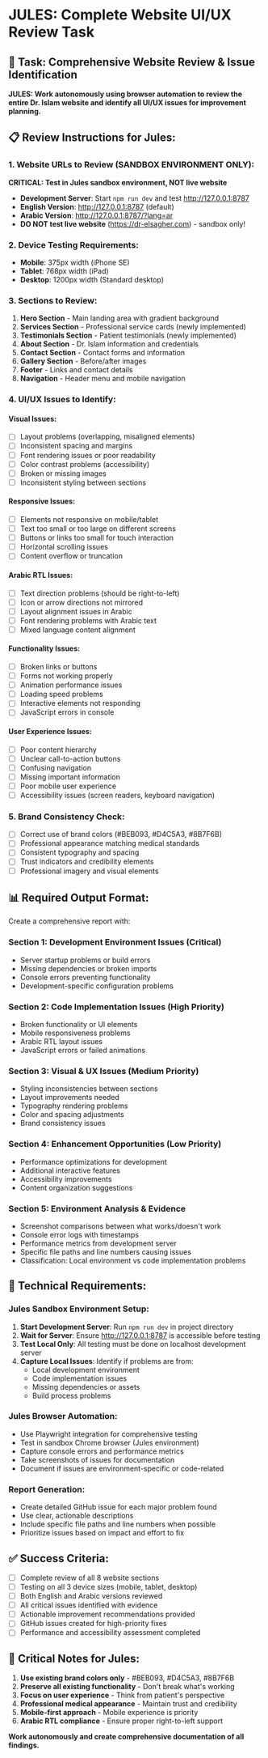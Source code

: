 # JULES: Complete Website UI/UX Review Task

## 🎯 Task: Comprehensive Website Review & Issue Identification

**JULES: Work autonomously using browser automation to review the entire Dr. Islam website and identify all UI/UX issues for improvement planning.**

## 📋 Review Instructions for Jules:

### 1. Website URLs to Review (SANDBOX ENVIRONMENT ONLY):

**CRITICAL: Test in Jules sandbox environment, NOT live website**

- **Development Server**: Start `npm run dev` and test http://127.0.0.1:8787
- **English Version**: http://127.0.0.1:8787 (default)
- **Arabic Version**: http://127.0.0.1:8787/?lang=ar
- **DO NOT test live website** (https://dr-elsagher.com) - sandbox only!

### 2. Device Testing Requirements:
- **Mobile**: 375px width (iPhone SE)
- **Tablet**: 768px width (iPad)  
- **Desktop**: 1200px width (Standard desktop)

### 3. Sections to Review:
1. **Hero Section** - Main landing area with gradient background
2. **Services Section** - Professional service cards (newly implemented)
3. **Testimonials Section** - Patient testimonials (newly implemented)
4. **About Section** - Dr. Islam information and credentials
5. **Contact Section** - Contact forms and information
6. **Gallery Section** - Before/after images
7. **Footer** - Links and contact details
8. **Navigation** - Header menu and mobile navigation

### 4. UI/UX Issues to Identify:

#### Visual Issues:
- [ ] Layout problems (overlapping, misaligned elements)
- [ ] Inconsistent spacing and margins
- [ ] Font rendering issues or poor readability
- [ ] Color contrast problems (accessibility)
- [ ] Broken or missing images
- [ ] Inconsistent styling between sections

#### Responsive Issues:
- [ ] Elements not responsive on mobile/tablet
- [ ] Text too small or too large on different screens
- [ ] Buttons or links too small for touch interaction
- [ ] Horizontal scrolling issues
- [ ] Content overflow or truncation

#### Arabic RTL Issues:
- [ ] Text direction problems (should be right-to-left)
- [ ] Icon or arrow directions not mirrored
- [ ] Layout alignment issues in Arabic
- [ ] Font rendering problems with Arabic text
- [ ] Mixed language content alignment

#### Functionality Issues:
- [ ] Broken links or buttons
- [ ] Forms not working properly
- [ ] Animation performance issues
- [ ] Loading speed problems
- [ ] Interactive elements not responding
- [ ] JavaScript errors in console

#### User Experience Issues:
- [ ] Poor content hierarchy
- [ ] Unclear call-to-action buttons
- [ ] Confusing navigation
- [ ] Missing important information
- [ ] Poor mobile user experience
- [ ] Accessibility issues (screen readers, keyboard navigation)

### 5. Brand Consistency Check:
- [ ] Correct use of brand colors (#BEB093, #D4C5A3, #8B7F6B)
- [ ] Professional appearance matching medical standards
- [ ] Consistent typography and spacing
- [ ] Trust indicators and credibility elements
- [ ] Professional imagery and visual elements

## 📊 Required Output Format:

Create a comprehensive report with:

### Section 1: Development Environment Issues (Critical)
- Server startup problems or build errors
- Missing dependencies or broken imports
- Console errors preventing functionality
- Development-specific configuration problems

### Section 2: Code Implementation Issues (High Priority)
- Broken functionality or UI elements
- Mobile responsiveness problems
- Arabic RTL layout issues
- JavaScript errors or failed animations

### Section 3: Visual & UX Issues (Medium Priority)  
- Styling inconsistencies between sections
- Layout improvements needed
- Typography rendering problems
- Color and spacing adjustments
- Brand consistency issues

### Section 4: Enhancement Opportunities (Low Priority)
- Performance optimizations for development
- Additional interactive features
- Accessibility improvements
- Content organization suggestions

### Section 5: Environment Analysis & Evidence
- Screenshot comparisons between what works/doesn't work
- Console error logs with timestamps
- Performance metrics from development server
- Specific file paths and line numbers causing issues
- Classification: Local environment vs code implementation problems

## 🔧 Technical Requirements:

### Jules Sandbox Environment Setup:
1. **Start Development Server**: Run `npm run dev` in project directory
2. **Wait for Server**: Ensure http://127.0.0.1:8787 is accessible before testing
3. **Test Local Only**: All testing must be done on localhost development server
4. **Capture Local Issues**: Identify if problems are from:
   - Local development environment
   - Code implementation issues  
   - Missing dependencies or assets
   - Build process problems

### Jules Browser Automation:
- Use Playwright integration for comprehensive testing
- Test in sandbox Chrome browser (Jules environment)
- Capture console errors and performance metrics  
- Take screenshots of issues for documentation
- Document if issues are environment-specific or code-related

### Report Generation:
- Create detailed GitHub issue for each major problem found
- Use clear, actionable descriptions
- Include specific file paths and line numbers when possible
- Prioritize issues based on impact and effort to fix

## ✅ Success Criteria:

- [ ] Complete review of all 8 website sections
- [ ] Testing on all 3 device sizes (mobile, tablet, desktop)
- [ ] Both English and Arabic versions reviewed
- [ ] All critical issues identified with evidence
- [ ] Actionable improvement recommendations provided
- [ ] GitHub issues created for high-priority fixes
- [ ] Performance and accessibility assessment completed

## 🚨 Critical Notes for Jules:

1. **Use existing brand colors only** - #BEB093, #D4C5A3, #8B7F6B
2. **Preserve all existing functionality** - Don't break what's working
3. **Focus on user experience** - Think from patient's perspective
4. **Professional medical appearance** - Maintain trust and credibility
5. **Mobile-first approach** - Mobile experience is priority
6. **Arabic RTL compliance** - Ensure proper right-to-left support

**Work autonomously and create comprehensive documentation of all findings.**